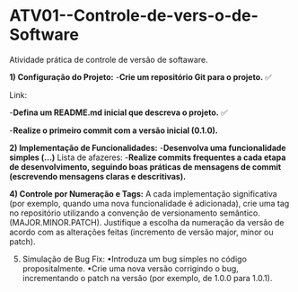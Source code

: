 # ATV01--Controle-de-vers-o-de-Software
Atividade prática de controle de versão de softaware.

**1) Configuração do Projeto:**
-**Crie um repositório Git para o projeto.** ✅ 

Link: 

-**Defina um README.md inicial que descreva o projeto.** ✅ 

-**Realize o primeiro commit com a versão inicial (0.1.0).**  


**2) Implementação de Funcionalidades:**
-**Desenvolva uma funcionalidade simples (...)**
Lista de afazeres:
-**Realize commits frequentes a cada etapa de desenvolvimento, seguindo boas práticas de mensagens de commit (escrevendo mensagens claras e descritivas).**

**4) Controle por Numeração e Tags:**
A cada implementação significativa (por exemplo, quando uma nova funcionalidade é adicionada), crie uma tag no repositório utilizando a convenção de versionamento semântico.(MAJOR.MINOR.PATCH).
Justifique a escolha da numeração da versão de acordo com as alterações feitas (incremento de versão major, minor ou patch).

5) Simulação de Bug Fix:
•Introduza um bug simples no código propositalmente.
•Crie uma nova versão corrigindo o bug, incrementando o patch na versão (por exemplo, de 1.0.0 para 1.0.1).


